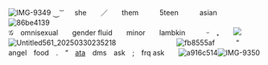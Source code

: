 ![IMG-9349](https://github.com/user-attachments/assets/3c6789c8-294f-4c41-9243-166c859a5ff0)
⏝ ͝ㅤㅤshe　　／　　them　　　5teen　　　asian　　　![86be4139](https://github.com/user-attachments/assets/fb021571-e8ae-436c-a912-fd6e148399be)　　　　　　　　　　　　　　　　　　　　　　　　　　　　　　　　　𝒢　omnisexual　　gender fluid　　minor　　lambkin　　　ᵕ　₊　　![](https://komarev.com/ghpvc/?username=velvviy&label=sacrifices&color=b6c4d4)　　![Untitled561_20250330235218](https://github.com/user-attachments/assets/71b7028a-6375-45ad-93d7-4ed6a532a661)
　　　　　　　　
![fb8555af](https://github.com/user-attachments/assets/b8298c60-050f-4d52-ab97-0907f94b3157)　　　“　angel　food　.　“　[ata](https://bittersweetangel.atabook.org/)　dms　ask　;　frq ask　　![a916c514](https://github.com/user-attachments/assets/c152db2a-09c8-458a-90ee-5aeed5dae38d)![IMG-9350](https://github.com/user-attachments/assets/3b9ce5f7-f273-4beb-80a6-814f93e147f3)
